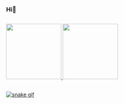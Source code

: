 ### Hi👋

<!--
**realrootboy/realrootboy** is a ✨ _special_ ✨ repository because its `README.md` (this file) appears on your GitHub profile.

Here are some ideas to get you started:

- 🔭 I’m currently working on ...
- 🌱 I’m currently learning ...
- 👯 I’m looking to collaborate on ...
- 🤔 I’m looking for help with ...
- 💬 Ask me about ...
- 📫 How to reach me: ...
- 😄 Pronouns: ...
- ⚡ Fun fact: ...
-->


##

<div style="display: flex">
<a href="https:github.com/realrootboy">
<img style="height: 150px" src="https://github-readme-stats.vercel.app/api?username=realrootboy&show_icons=true&theme=chartreuse-dark&include_all_commits=true&count_private=true"/>
<img style="height: 150px" src="https://github-readme-stats.vercel.app/api/top-langs/?username=realrootboy&layout=compact&langs_count=10&theme=chartreuse-dark"/>
</div>

##

![snake gif](https://github.com/realrootboy/realrootboy/blob/output/github-contribution-grid-snake.gif)

